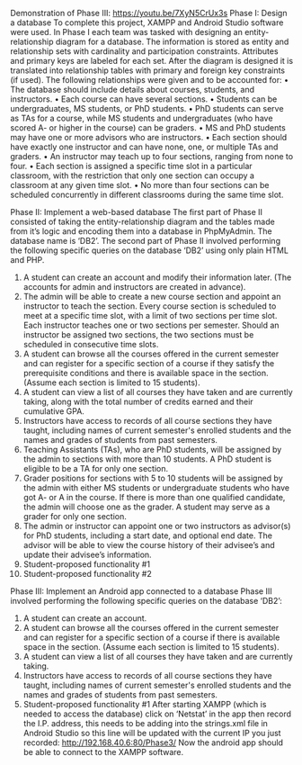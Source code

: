 Demonstration of Phase III: https://youtu.be/7XyN5CrUx3s
Phase I: Design a database
To complete this project, XAMPP and Android Studio software were used. In Phase I each team was tasked with designing an entity-relationship diagram for a database. The information is stored as entity and relationship sets with cardinality and participation constraints. Attributes and primary keys are labeled for each set. After the diagram is designed it is translated into relationship tables with primary and foreign key constraints (if used). The following relationships were given and to be accounted for:
•	The database should include details about courses, students, and instructors. 
•	Each course can have several sections. 
•	Students can be undergraduates, MS students, or PhD students. 
•	PhD students can serve as TAs for a course, while MS students and undergraduates (who have scored A- or higher in the course) can be graders. 
•	MS and PhD students may have one or more advisors who are instructors. 
•	Each section should have exactly one instructor and can have none, one, or multiple TAs and graders. 
•	An instructor may teach up to four sections, ranging from none to four. 
•	Each section is assigned a specific time slot in a particular classroom, with the restriction that only one section can occupy a classroom at any given time slot. 
•	No more than four sections can be scheduled concurrently in different classrooms during the same time slot.

Phase II: Implement a web-based database
The first part of Phase II consisted of taking the entity-relationship diagram and the tables made from it’s logic and encoding them into a database in PhpMyAdmin. The database name is ‘DB2’. 
The second part of Phase II involved performing the following specific queries on the database ‘DB2’ using only plain HTML and PHP. 
1. A student can create an account and modify their information later. (The accounts for admin and instructors are created in advance).
2. The admin will be able to create a new course section and appoint an instructor to teach the section. Every course section is scheduled to meet at a specific time slot, with a limit of two sections per time slot. Each instructor teaches one or two sections per semester. Should an instructor be assigned two sections, the two sections must be scheduled in consecutive time slots.
3. A student can browse all the courses offered in the current semester and can register for a specific section of a course if they satisfy the prerequisite conditions and there is available space in the section. (Assume each section is limited to 15 students).
4. A student can view a list of all courses they have taken and are currently taking, along with the total number of credits earned and their cumulative GPA.
5. Instructors have access to records of all course sections they have taught, including names of current semester's enrolled students and the names and grades of students from past semesters.
6. Teaching Assistants (TAs), who are PhD students, will be assigned by the admin to sections with more than 10 students. A PhD student is eligible to be a TA for only one section.
7. Grader positions for sections with 5 to 10 students will be assigned by the admin with either MS students or undergraduate students who have got A- or A in the course. If there is more than one qualified candidate, the admin will choose one as the grader. A student may serve as a grader for only one section.
8. The admin or instructor can appoint one or two instructors as advisor(s) for PhD students, including a start date, and optional end date. The advisor will be able to view the course history of their advisee’s and update their advisee’s information.
9. Student-proposed functionality #1
10. Student-proposed functionality #2

Phase III: Implement an Android app connected to a database
Phase III involved performing the following specific queries on the database ‘DB2’:
1. A student can create an account. 
2. A student can browse all the courses offered in the current semester and can register for a specific section of a course if there is available space in the section. (Assume each section is limited to 15 students). 
3. A student can view a list of all courses they have taken and are currently taking. 
4. Instructors have access to records of all course sections they have taught, including names of current semester's enrolled students and the names and grades of students from past semesters.
5. Student-proposed functionality #1
After starting XAMPP (which is needed to access the database) click on ‘Netstat’ in the app then record the I.P. address, this needs to be adding into the strings.xml file in Android Studio so this line will be updated with the current IP you just recorded:
<string name="url">http://192.168.40.6:80/Phase3/</string>
 Now the android app should be able to connect to the XAMPP software. 
